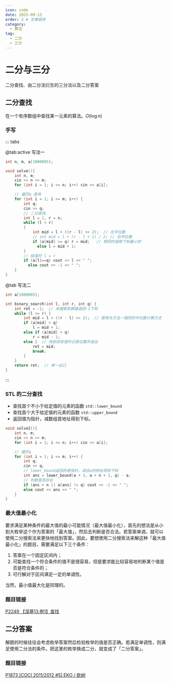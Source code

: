 ```yaml
---
icon: code
date: 2025-09-13
order: 2 # 文章顺序
category:
  - 算法
tag:
  - 二分
  - 三分
---
```


# 二分与三分

二分查找、由二分法衍生的三分法以及二分答案

## 二分查找

在一个有序数组中查找某一元素的算法。$O(\log n)$

### 手写

::: tabs

@tab:active 写法一

```cpp
int n, m, a[1000005];

void solve(){
    int n, m;
    cin >> n >> m;
    for (int i = 1; i <= n; i++) cin >> a[i];

    // 遍历q 查询
    for (int i = 1; i <= m; i++) {
        int q;
        cin >> q;
        // 二分查找
        int l = 1, r = n;
        while (l < r)
        {
            int mid = l + ((r - l) >> 2);  // 左中位数
            // int mid = l + (r - l + 1) / 2; // 右中位数
            if (a[mid] >= q) r = mid;   // 相同的值取下标最小的
		      else l = mid + 1;
        }
        // 结束时 l = r
        if (a[l]==q) cout << l << " ";
	      else cout << -1 << " ";
    }
}
```

@tab 写法二
```cpp
int a[1000005];

int binary_search(int l, int r, int q) {
    int ret = -1;  // 未搜索到数据返回-1下标
    while (l <= r) {
        int mid = l + ((r - l) >> 2);  // 使用与方法一相同的中位数计算方式
        if (a[mid] < q)
            l = mid + 1;
        else if (a[mid] > q)
            r = mid - 1;
        else {  // 找到目标值时记录位置并退出
            ret = mid;
            break;
        }
    }
    return ret;  // 单一出口
}
```

:::

### STL 的二分查找

- 查找首个不小于给定值的元素的函数 `std::lower_bound`
- 查找首个大于给定值的元素的函数 `std::upper_bound`
- 返回值为指针，减数组首地址得到下标。

```cpp
void solve2(){
    int n, m;
    cin >> n >> m;
    for (int i = 1; i <= n; i++) cin >> a[i];

    // 遍历q
    for (int i = 1; i <= m; i++) {
        int q;
        cin >> q;
        // lower_bound返回的是指针，减去a的地址得到下标
        int ans = lower_bound(a + 1, a + n + 1, q) - a;
        // 判断是否存在
        if (ans > n || a[ans] != q) cout << -1 << " ";
        else cout << ans << " ";
    }
}
```

### 最大值最小化

要求满足某种条件的最大值的最小可能情况（最大值最小化），首先的想法是从小到大枚举这个作为答案的「最大值」，然后去判断是否合法。若答案单调，就可以使用二分搜索法来更快地找到答案。因此，要想使用二分搜索法来解这种「最大值最小化」的题目，需要满足以下三个条件：

1. 答案在一个固定区间内；
2. 可能查找一个符合条件的值不是很容易，但是要求能比较容易地判断某个值是否是符合条件的；
3. 可行解对于区间满足一定的单调性。

当然，最小值最大化是同理的。

### 题目链接

[P2249 【深基13.例1】查找](https://www.luogu.com.cn/problem/P2249)

## 二分答案

解题的时候往往会考虑枚举答案然后检验枚举的值是否正确。若满足单调性，则满足使用二分法的条件。把这里的枚举换成二分，就变成了「二分答案」。

### 题目链接

[P1873 [COCI 2011/2012 #5] EKO / 砍树](https://www.luogu.com.cn/problem/P1873)
